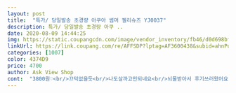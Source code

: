 ```yaml
---
layout: post 
title:  "특가/ 당일발송 초경량 아쿠아 썸머 젤리슈즈 YJ0037" 
description: 특가/ 당일발송 초경량 아쿠 ..
date: 2020-08-09 14:44:25 
img: https://static.coupangcdn.com/image/vendor_inventory/fb46/d0d698bf56b9f217345d7fd92627c10cb02f3c89c8abef8c3dcdcc8216ef.jpg 
linkUrl: https://link.coupang.com/re/AFFSDP?lptag=AF3600438&subid=ahnPublicAsk&pageKey=1723116228&itemId=2932726084&vendorItemId=70921321147&traceid=V0-113-12a253604d100a1f 
categories: [1007] 
color: 4374D9 
price: 4700 
author: Ask View Shop 
cont:  "3800원♡<br/>끄덕없을듯<br/>나도살까고민되네요<br/>뇌물받아서 후기쓰러왔어요ㅋㅋㅋ<br/>말랑말랑한 재질이라 사이즈 잘 맞고 편하네요.<br/><br/>무료배송에 양말까지 주시다니 다른색도 주문할께요.<br/>잘받았습니다.<br/><br/>무엇보다 발에착감겨서 비올때도<br/>비온다고미리사났습니다<br/>색도곱네요<br/>싼티도안나네요<br/>엄마가매우만족해하십니다<br/>엄마도 구입 해달라고 하셔서 브라운 재주문 했습니다.<br/><br/>이럴수가시장에 만원이던데<br/>첨신어도 발도안아프고<br/>" 
---
```

